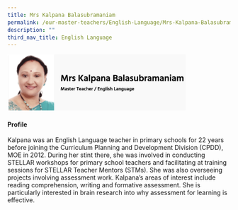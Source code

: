 ```yaml
---
title: Mrs Kalpana Balasubramaniam
permalink: /our-master-teachers/English-Language/Mrs-Kalpana-Balasubramaniam/
description: ""
third_nav_title: English Language
---
```

<img src="/images/mt7.png" style="width:80%">

#### Profile

Kalpana was an English Language teacher in primary schools for 22 years before joining the Curriculum Planning and Development Division (CPDD), MOE in 2012. During her stint there, she was involved in conducting STELLAR workshops for primary school teachers and facilitating at training sessions for STELLAR Teacher Mentors (STMs). She was also overseeing projects involving assessment work. Kalpana’s areas of interest include reading comprehension, writing and formative assessment. She is particularly interested in brain research into why assessment for learning is effective.